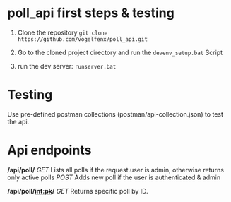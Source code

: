 # poll_api first steps & testing
1. Clone the repository 
`git clone https://github.com/vogelfenx/poll_api.git`

2. Go to the cloned project directory and run the `devenv_setup.bat` Script

3. run the dev server: `runserver.bat`

# Testing
Use pre-defined postman collections (postman/api-collection.json) to test the api.

# Api endpoints

**/api/poll/**
  *GET* Lists all polls if the request.user is admin, otherwise returns only active polls
  *POST* Adds new poll if the user is authenticated & admin

**/api/poll/<int:pk>/**
  *GET* Returns specific poll by ID.
  
  
